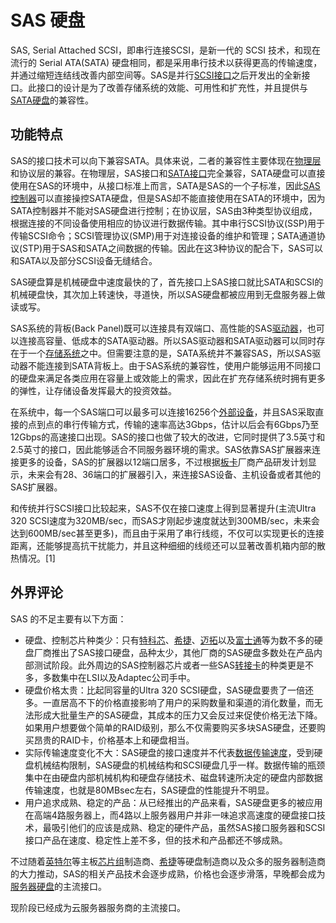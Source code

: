 
# SAS 硬盘

SAS, Serial Attached SCSI，即串行连接SCSI，是新一代的 SCSI 技术，和现在流行的 Serial ATA(SATA) 硬盘相同，都是采用串行技术以获得更高的传输速度，并通过缩短连结线改善内部空间等。SAS是并行[SCSI接口](https://baike.baidu.com/item/SCSI%E6%8E%A5%E5%8F%A3)之后开发出的全新接口。此接口的设计是为了改善存储系统的效能、可用性和扩充性，并且提供与[SATA硬盘](https://baike.baidu.com/item/SATA%E7%A1%AC%E7%9B%98)的兼容性。

## 功能特点

SAS的接口技术可以向下兼容SATA。具体来说，二者的兼容性主要体现在[物理层](https://baike.baidu.com/item/%E7%89%A9%E7%90%86%E5%B1%82)和协议层的兼容。在物理层，SAS接口和[SATA接口](https://baike.baidu.com/item/SATA%E6%8E%A5%E5%8F%A3)完全兼容，SATA硬盘可以直接使用在SAS的环境中，从接口标准上而言，SATA是SAS的一个子标准，因此[SAS控制器](https://baike.baidu.com/item/SAS%E6%8E%A7%E5%88%B6%E5%99%A8)可以直接操控SATA硬盘，但是SAS却不能直接使用在SATA的环境中，因为SATA控制器并不能对SAS硬盘进行控制；在协议层，SAS由3种类型协议组成，根据连接的不同设备使用相应的协议进行数据传输。其中串行SCSI协议(SSP)用于传输SCSI命令；SCSI管理协议(SMP)用于对连接设备的维护和管理；SATA通道协议(STP)用于SAS和SATA之间数据的传输。因此在这3种协议的配合下，SAS可以和SATA以及部分SCSI设备无缝结合。

SAS硬盘算是机械硬盘中速度最快的了，首先接口上SAS接口就比SATA和SCSI的机械硬盘快，其次加上转速快，寻道快，所以SAS硬盘都被应用到无盘服务器上做读或写。

SAS系统的背板(Back Panel)既可以连接具有双端口、高性能的SAS[驱动器](https://baike.baidu.com/item/%E9%A9%B1%E5%8A%A8%E5%99%A8)，也可以连接高容量、低成本的SATA驱动器。所以SAS驱动器和SATA驱动器可以同时存在于一个[存储系统](https://baike.baidu.com/item/%E5%AD%98%E5%82%A8%E7%B3%BB%E7%BB%9F)之中。但需要注意的是，SATA系统并不兼容SAS，所以SAS驱动器不能连接到SATA背板上。由于SAS系统的兼容性，使用户能够运用不同接口的硬盘来满足各类应用在容量上或效能上的需求，因此在扩充存储系统时拥有更多的弹性，让存储设备发挥最大的投资效益。

在系统中，每一个SAS端口可以最多可以连接16256个[外部设备](https://baike.baidu.com/item/%E5%A4%96%E9%83%A8%E8%AE%BE%E5%A4%87)，并且SAS采取直接的点到点的串行传输方式，传输的速率高达3Gbps，估计以后会有6Gbps乃至12Gbps的高速接口出现。SAS的接口也做了较大的改进，它同时提供了3.5英寸和2.5英寸的接口，因此能够适合不同服务器环境的需求。SAS依靠SAS扩展器来连接更多的设备，SAS的扩展器以12端口居多，不过根据[板卡](https://baike.baidu.com/item/%E6%9D%BF%E5%8D%A1)厂商产品研发计划显示，未来会有28、36端口的扩展器引入，来连接SAS设备、主机设备或者其他的SAS扩展器。

和传统并行SCSI接口比较起来，SAS不仅在接口速度上得到显著提升(主流Ultra 320 SCSI速度为320MB/sec，而SAS才刚起步速度就达到300MB/sec，未来会达到600MB/sec甚至更多)，而且由于采用了串行线缆，不仅可以实现更长的连接距离，还能够提高抗干扰能力，并且这种细细的线缆还可以显著改善机箱内部的散热情况。[1][ ]()

## 外界评论

SAS 的不足主要有以下方面：

- 硬盘、控制芯片种类少：只有[特科芯](https://baike.baidu.com/item/%E7%89%B9%E7%A7%91%E8%8A%AF)、[希捷](https://baike.baidu.com/item/%E5%B8%8C%E6%8D%B7)、[迈拓](https://baike.baidu.com/item/%E8%BF%88%E6%8B%93)以及[富士通](https://baike.baidu.com/item/%E5%AF%8C%E5%A3%AB%E9%80%9A)等为数不多的硬盘厂商推出了SAS接口硬盘，品种太少，其他厂商的SAS硬盘多数处在产品内部测试阶段。此外周边的SAS控制器芯片或者一些SAS[转接卡](https://baike.baidu.com/item/%E8%BD%AC%E6%8E%A5%E5%8D%A1)的种类更是不多，多数集中在LSI以及Adaptec公司手中。
- 硬盘价格太贵：比起同容量的Ultra 320 SCSI硬盘，SAS硬盘要贵了一倍还多。一直居高不下的价格直接影响了用户的采购数量和渠道的消化数量，而无法形成大批量生产的SAS硬盘，其成本的压力又会反过来促使价格无法下降。如果用户想要做个简单的RAID级别，那么不仅需要购买多块SAS硬盘，还要购买昂贵的RAID卡，价格基本上和硬盘相当。
- 实际传输速度变化不大：SAS硬盘的接口速度并不代表[数据传输速度](https://baike.baidu.com/item/%E6%95%B0%E6%8D%AE%E4%BC%A0%E8%BE%93%E9%80%9F%E5%BA%A6)，受到硬盘机械结构限制，SAS硬盘的机械结构和SCSI硬盘几乎一样。数据传输的瓶颈集中在由硬盘内部机械机构和硬盘存储技术、磁盘转速所决定的硬盘内部数据传输速度，也就是80MBsec左右，SAS硬盘的性能提升不明显。
- 用户追求成熟、稳定的产品：从已经推出的产品来看，SAS硬盘更多的被应用在高端4路服务器上，而4路以上服务器用户并非一味追求高速度的硬盘接口技术，最吸引他们的应该是成熟、稳定的硬件产品，虽然SAS接口服务器和SCSI接口产品在速度、稳定性上差不多，但的技术和产品都还不够成熟。

不过随着[英特尔](https://baike.baidu.com/item/%E8%8B%B1%E7%89%B9%E5%B0%94)等主板[芯片组](https://baike.baidu.com/item/%E8%8A%AF%E7%89%87%E7%BB%84)制造商、[希捷](https://baike.baidu.com/item/%E5%B8%8C%E6%8D%B7)等硬盘制造商以及众多的服务器制造商的大力推动，SAS的相关产品技术会逐步成熟，价格也会逐步滑落，早晚都会成为[服务器硬盘](https://baike.baidu.com/item/%E6%9C%8D%E5%8A%A1%E5%99%A8%E7%A1%AC%E7%9B%98)的主流接口。

现阶段已经成为云服务器服务商的主流接口。